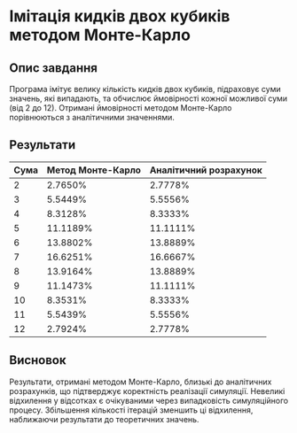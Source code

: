 # Імітація кидків двох кубиків методом Монте-Карло

## Опис завдання
Програма імітує велику кількість кидків двох кубиків, підраховує суми значень, які випадають, та обчислює ймовірності кожної можливої суми (від 2 до 12). Отримані ймовірності методом Монте-Карло порівнюються з аналітичними значеннями.

## Результати

| Сума | Метод Монте-Карло | Аналітичний розрахунок |
|------|-------------------|------------------------|
| 2    | 2.7650%           | 2.7778%                |
| 3    | 5.5449%           | 5.5556%                |
| 4    | 8.3128%           | 8.3333%                |
| 5    | 11.1189%          | 11.1111%               |
| 6    | 13.8802%          | 13.8889%               |
| 7    | 16.6251%          | 16.6667%               |
| 8    | 13.9164%          | 13.8889%               |
| 9    | 11.1473%          | 11.1111%               |
| 10   | 8.3531%           | 8.3333%                |
| 11   | 5.5439%           | 5.5556%                |
| 12   | 2.7924%           | 2.7778%                |

## Висновок
Результати, отримані методом Монте-Карло, близькі до аналітичних розрахунків, що підтверджує коректність реалізації симуляції. Невеликі відхилення у відсотках є очікуваними через випадковість симуляційного процесу. Збільшення кількості ітерацій зменшить ці відхилення, наближаючи результати до теоретичних значень.
